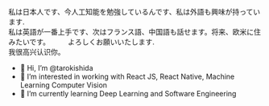私は日本人です、今人工知能を勉強しているんです、私は外語も興味が持っています.  
私は英語が一番上手です、次はフランス語、中国語も話せます。将来、欧米に住みたいです。  　　
よろしくお願いいたします.  
我很高兴认识你。  　　
- 👋 Hi, I’m @tarokishida
- 👀 I’m interested in working with React JS, React Native, Machine Learning Computer Vision
- 🌱 I’m currently learning Deep Learning and Software Engineering  　　　　　　　　　　　　　　　　　


<!---
tarokishida/tarokishida is a ✨ special ✨ repository because its `README.md` (this file) appears on your GitHub profile.
You can click the Preview link to take a look at your changes.
--->
